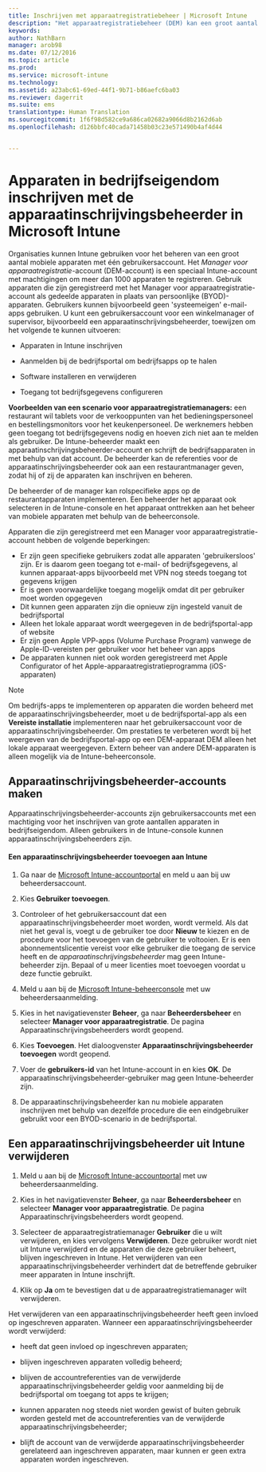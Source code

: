 ```yaml
---
title: Inschrijven met apparaatregistratiebeheer | Microsoft Intune
description: "Het apparaatregistratiebeheer (DEM) kan een groot aantal mobiele apparaten in bedrijfseigendom beheren via één gebruikersaccount."
keywords: 
author: NathBarn
manager: arob98
ms.date: 07/12/2016
ms.topic: article
ms.prod: 
ms.service: microsoft-intune
ms.technology: 
ms.assetid: a23abc61-69ed-44f1-9b71-b86aefc6ba03
ms.reviewer: dagerrit
ms.suite: ems
translationtype: Human Translation
ms.sourcegitcommit: 1f6f98d582ce9a686ca02682a9066d8b2162d6ab
ms.openlocfilehash: d126bbfc40cada71458b03c23e571490b4af4d44


---
```



# Apparaten in bedrijfseigendom inschrijven met de apparaatinschrijvingsbeheerder in Microsoft Intune
Organisaties kunnen Intune gebruiken voor het beheren van een groot aantal mobiele apparaten met één gebruikersaccount. Het *Manager voor apparaatregistratie*-account (DEM-account) is een speciaal Intune-account met machtigingen om meer dan 1000 apparaten te registreren. Gebruik apparaten die zijn geregistreerd met het Manager voor apparaatregistratie-account als gedeelde apparaten in plaats van persoonlijke (BYOD)-apparaten. Gebruikers kunnen bijvoorbeeld geen 'systeemeigen' e-mail-apps gebruiken. U kunt een gebruikersaccount voor een winkelmanager of supervisor, bijvoorbeeld een apparaatinschrijvingsbeheerder, toewijzen om het volgende te kunnen uitvoeren:

-   Apparaten in Intune inschrijven

-   Aanmelden bij de bedrijfsportal om bedrijfsapps op te halen

-   Software installeren en verwijderen

-   Toegang tot bedrijfsgegevens configureren


**Voorbeelden van een scenario voor apparaatregistratiemanagers:** een restaurant wil tablets voor de verkooppunten van het bedieningspersoneel en bestellingsmonitors voor het keukenpersoneel. De werknemers hebben geen toegang tot bedrijfsgegevens nodig en hoeven zich niet aan te melden als gebruiker. De Intune-beheerder maakt een apparaatinschrijvingsbeheerder-account en schrijft de bedrijfsapparaten in met behulp van dat account. De beheerder kan de referenties voor de apparaatinschrijvingsbeheerder ook aan een restaurantmanager geven, zodat hij of zij de apparaten kan inschrijven en beheren.

De beheerder of de manager kan rolspecifieke apps op de restaurantapparaten implementeren. Een beheerder het apparaat ook selecteren in de Intune-console en het apparaat onttrekken aan het beheer van mobiele apparaten met behulp van de beheerconsole.

Apparaten die zijn geregistreerd met een Manager voor apparaatregistratie-account hebben de volgende beperkingen:
  - Er zijn geen specifieke gebruikers zodat alle apparaten 'gebruikersloos' zijn. Er is daarom geen toegang tot e-mail- of bedrijfsgegevens, al kunnen apparaat-apps bijvoorbeeld met VPN nog steeds toegang tot gegevens krijgen
  - Er is geen voorwaardelijke toegang mogelijk omdat dit per gebruiker moet worden opgegeven
  - Dit kunnen geen apparaten zijn die opnieuw zijn ingesteld vanuit de bedrijfsportal
  - Alleen het lokale apparaat wordt weergegeven in de bedrijfsportal-app of website
  - Er zijn geen Apple VPP-apps (Volume Purchase Program) vanwege de Apple-ID-vereisten per gebruiker voor het beheer van apps
  - De apparaten kunnen niet ook worden geregistreerd met Apple Configurator of het Apple-apparaatregistratieprogramma (iOS-apparaten)

> [!NOTE]
> Om bedrijfs-apps te implementeren op apparaten die worden beheerd met de apparaatinschrijvingsbeheerder, moet u de bedrijfsportal-app als een **Vereiste installatie** implementeren naar het gebruikersaccount voor de apparaatinschrijvingsbeheerder.
> Om prestaties te verbeteren wordt bij het weergeven van de bedrijfsportal-app op een DEM-apparaat DEM alleen het lokale apparaat weergegeven. Extern beheer van andere DEM-apparaten is alleen mogelijk via de Intune-beheerconsole.

## Apparaatinschrijvingsbeheerder-accounts maken
Apparaatinschrijvingsbeheerder-accounts zijn gebruikersaccounts met een machtiging voor het inschrijven van grote aantallen apparaten in bedrijfseigendom. Alleen gebruikers in de Intune-console kunnen apparaatinschrijvingsbeheerders zijn.

#### Een apparaatinschrijvingsbeheerder toevoegen aan Intune

1.  Ga naar de [Microsoft Intune-accountportal](http://go.microsoft.com/fwlink/?LinkId=698854) en meld u aan bij uw beheerdersaccount.

2.  Kies **Gebruiker toevoegen**.

3.  Controleer of het gebruikersaccount dat een apparaatinschrijvingsbeheerder moet worden, wordt vermeld. Als dat niet het geval is, voegt u de gebruiker toe door **Nieuw** te kiezen en de procedure voor het toevoegen van de gebruiker te voltooien. Er is een abonnementslicentie vereist voor elke gebruiker die toegang de service heeft en de *apparaatinschrijvingsbeheerder* mag geen Intune-beheerder zijn. Bepaal of u meer licenties moet toevoegen voordat u deze functie gebruikt.

4.  Meld u aan bij de [Microsoft Intune-beheerconsole](http://manage.microsoft.com) met uw beheerdersaanmelding.

5.  Kies in het navigatievenster **Beheer**, ga naar **Beheerdersbeheer** en selecteer **Manager voor apparaatregistratie**. De pagina Apparaatinschrijvingsbeheerders wordt geopend.

6.  Kies **Toevoegen**. Het dialoogvenster **Apparaatinschrijvingsbeheerder toevoegen** wordt geopend.

7.  Voer de **gebruikers-id** van het Intune-account in en kies **OK**. De apparaatinschrijvingsbeheerder-gebruiker mag geen Intune-beheerder zijn.

8.  De apparaatinschrijvingsbeheerder kan nu mobiele apparaten inschrijven met behulp van dezelfde procedure die een eindgebruiker gebruikt voor een BYOD-scenario in de bedrijfsportal.

## Een apparaatinschrijvingsbeheerder uit Intune verwijderen

1.  Meld u aan bij de [Microsoft Intune-accountportal](http://manage.microsoft.com) met uw beheerdersaanmelding.

2.  Kies in het navigatievenster **Beheer**, ga naar **Beheerdersbeheer** en selecteer **Manager voor apparaatregistratie**. De pagina Apparaatinschrijvingsbeheerders wordt geopend.

3.  Selecteer de apparaatregistratiemanager **Gebruiker** die u wilt verwijderen, en kies vervolgens **Verwijderen**. Deze gebruiker wordt niet uit Intune verwijderd en de apparaten die deze gebruiker beheert, blijven ingeschreven in Intune. Het verwijderen van een apparaatinschrijvingsbeheerder verhindert dat de betreffende gebruiker meer apparaten in Intune inschrijft.

4.  Klik op **Ja** om te bevestigen dat u de apparaatregistratiemanager wilt verwijderen.

Het verwijderen van een apparaatinschrijvingsbeheerder heeft geen invloed op ingeschreven apparaten. Wanneer een apparaatinschrijvingsbeheerder wordt verwijderd:

-   heeft dat geen invloed op ingeschreven apparaten;

-   blijven ingeschreven apparaten volledig beheerd;

-   blijven de accountreferenties van de verwijderde apparaatinschrijvingsbeheerder geldig voor aanmelding bij de bedrijfsportal om toegang tot apps te krijgen;

-   kunnen apparaten nog steeds niet worden gewist of buiten gebruik worden gesteld met de accountreferenties van de verwijderde apparaatinschrijvingsbeheerder;

-   blijft de account van de verwijderde apparaatinschrijvingsbeheerder gerelateerd aan ingeschreven apparaten, maar kunnen er geen extra apparaten worden ingeschreven.



<!--HONumber=Jul16_HO4-->


